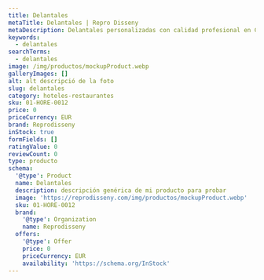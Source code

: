 ```yaml
---
title: Delantales
metaTitle: Delantales | Repro Disseny
metaDescription: Delantales personalizadas con calidad profesional en Cataluña.
keywords:
  - delantales
searchTerms:
  - delantales
image: /img/productos/mockupProduct.webp
galleryImages: []
alt: alt descripció de la foto
slug: delantales
category: hoteles-restaurantes
sku: 01-HORE-0012
price: 0
priceCurrency: EUR
brand: Reprodisseny
inStock: true
formFields: []
ratingValue: 0
reviewCount: 0
type: producto
schema:
  '@type': Product
  name: Delantales
  description: descripción genérica de mi producto para probar
  image: 'https://reprodisseny.com/img/productos/mockupProduct.webp'
  sku: 01-HORE-0012
  brand:
    '@type': Organization
    name: Reprodisseny
  offers:
    '@type': Offer
    price: 0
    priceCurrency: EUR
    availability: 'https://schema.org/InStock'
---
```


